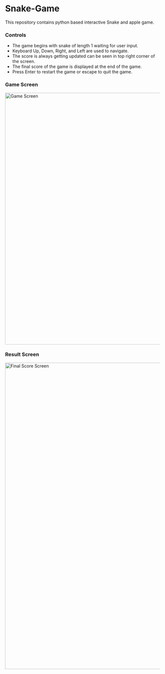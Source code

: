 # Snake-Game
This repository contains python based interactive Snake and apple game.


### Controls
- The game begins with snake of length 1 waiting for user input.
- Keyboard Up, Down, Right, and Left are used to navigate.
- The score is always getting updated can be seen in top right corner of the screen.
- The final score of the game is displayed at the end of the game.
- Press Enter to restart the game or escape to quit the game.

### Game Screen
<img width="818" alt="Game Screen" src="https://user-images.githubusercontent.com/93306058/177113295-54cc2115-109b-4c6f-83e3-04110bc07ca4.png">

### Result Screen
<img width="996" alt="Final Score Screen" src="https://user-images.githubusercontent.com/93306058/177112805-2f6bb024-6cb2-4d8f-89d7-e223ac9c7110.png">


